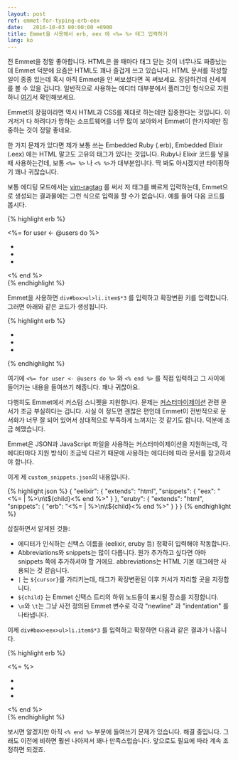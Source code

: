 ```yaml
---
layout: post
ref: emmet-for-typing-erb-eex
date:   2016-10-03 00:00:00 +0900
title: Emmet을 사용해서 erb, eex 에 <%= %> 태그 입력하기
lang: ko
---
```


전 Emmet을 정말 좋아합니다. HTML은 쓸 때마다 태그 닫는 것이 너무나도 짜증났는데 Emmet 덕분에 요즘은 HTML도 꽤나 즐겁게 쓰고 있습니다. HTML 문서를 작성할 일이 종종 있는데 혹시 아직 Emmet을 안 써보셨다면 꼭 써보세요. 장담하건데 신세계를 볼 수 있을 겁니다. 일반적으로 사용하는 에디터 대부분에서 플러그인 형식으로 지원하니 [여기](http://emmet.io/download/)서 확인해보세요.

Emmet의 장점이라면 역시 HTML과 CSS를 제대로 하는데만 집중한다는 것입니다. 이거저거 다 하려다가 망하는 소프트웨어를 너무 많이 보아와서 Emmet이 한가지에만 집중하는 것이 정말 좋네요.

한 가지 문제가 있다면 제가 보통 쓰는 Embedded Ruby (.erb), Embedded Elixir (.eex) 에는 HTML 말고도 고유의 태그가 있다는 것입니다. Ruby나 Elixir 코드를 넣을 때 사용하는건데, 보통 `<%= %>` 나 `<% %>`가 대부분입니다. 딱 봐도 아시겠지만 타이핑하기 꽤나 귀찮습니다. 

보통 에디팅 모드에서는 [vim-ragtag](https://github.com/tpope/vim-ragtag) 를 써서 저 태그를 빠르게 입력하는데, Emmet으로 생성되는 결과물에는 그런 식으로 입력을 할 수가 없습니다. 예를 들어 다음 코드를 봅시다.

{% highlight erb %}<div id="box">  <%= for user <- @users do %>
  	<ul>
  	  <li class="item1"></li>
  	  <li class="item2"></li>
  	  <li class="item3"></li>
  	</ul>  <% end %>
</div>
{% endhighlight %}

Emmet을 사용하면 `div#box>ul>li.item$*3` 를 입력하고 확장변환 키를 입력합니다. 그러면 아래와 같은 코드가 생성됩니다.

{% highlight erb %}
<div id="box">
  <ul>
   <li class="item1"></li>
   <li class="item2"></li>
   <li class="item3"></li>
  </ul>
</div>
{% endhighlight %}

여기에 `<%= for user <- @users do %>` 와 `<% end %>` 를 직접 입력하고 그 사이에 들어가는 내용을 들여쓰기 해줍니다. 꽤나 귀찮아요.

다행히도 Emmet에서 커스텀 스니펫을 지원합니다. 문제는 [커스터마이제이션](http://docs.emmet.io/customization/) 관련 문서가 조금 부실하다는 겁니다. 사실 이 정도면 괜찮은 편인데 Emmet이 전반적으로 문서화가 너무 잘 되어 있어서 상대적으로 부족하게 느껴지는 것 같기도 합니다. 덕분에 조금 헤맸습니다.

Emmet은 JSON과 JavaScript 파일을 사용하는 커스터마이제이션을 지원하는데, 각 에디터마다 지원 방식이 조금씩 다르기 때문에 사용하는 에디터에 따라 문서를 참고하셔야 합니다. 

이게 제 `custom_snippets.json`의 내용입니다.

{% highlight json %}{
  "eelixir": {
    "extends": "html",
    "snippets": {
      "eex": "<%= | %>\n\t${child}<% end %>"
    }
  },
  "eruby": {
    "extends": "html",
    "snippets": {
      "erb": "<%= | %>\n\t${child}<% end %>"
    }
  }
}
{% endhighlight %}

삽질하면서 알게된 것들:

* 에디터가 인식하는 신택스 이름을 (eelixir, eruby 등) 정확히 입력해야 작동합니다. 
* Abbreviations와 snippets는 많이 다릅니다. 뭔가 추가하고 싶다면 아마 snippets 쪽에 추가하셔야 할 거에요. abbreviations는 HTML 기본 태그에만 사용되는 것 같습니다.
* `|` 는 `${cursor}`를 가리키는데, 태그가 확장변환된 이후 커서가 자리할 곳을 지정합니다.
* `${child}` 는 Emmet 신택스 트리의 하위 노드들이 표시될 장소를 지정합니다.
* `\n`와 `\t`는 그냥 사전 정의된 Emmet 변수로 각각 "newline" 과 "indentation" 를 나타냅니다.

이제 `div#box>eex>ul>li.item$*3` 를 입력하고 확장하면 다음과 같은 결과가 나옵니다.

{% highlight erb %}
<div id="box">  <%=  %>
  	<ul>
  	  <li class="item1"></li>
  	  <li class="item2"></li>
  	  <li class="item3"></li>
    </ul>    <% end %>
</div>
{% endhighlight %}

보시면 알겠지만 아직 `<% end %>` 부분에 들여쓰기 문제가 있습니다. 해결 중입니다. 그래도 이전에 비하면 훨씬 나아져서 꽤나 만족스럽습니다. 앞으로도 필요에 따라 계속 조정하면 되겠죠.